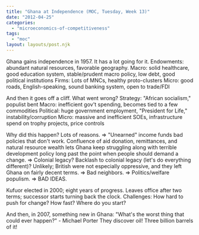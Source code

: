```yaml
---
title: "Ghana at Independence (MOC, Tuesday, Week 13)"
date: "2012-04-25"
categories: 
  - "microeconomics-of-competitiveness"
tags: 
  - "moc"
layout: layouts/post.njk
---
```


Ghana gains independence in 1957. It has a lot going for it. Endowments: abundant natural resources, favorable geography. Macro: solid healthcare, good education system, stable/prudent macro policy, low debt, good political institutions Firms: Lots of MNCs, healthy proto-clusters Micro: good roads, English-speaking, sound banking system, open to trade/FDI

And then it goes off a cliff. What went wrong? Strategy: "African socialism," populist bent Macro: inefficient gov't spending, becomes tied to a few commodities Political: huge government employment, "President for Life," instability/corruption Micro: massive and inefficient SOEs, infrastructure spend on trophy projects, price controls

Why did this happen? Lots of reasons. => "Unearned" income funds bad policies that don't work. Confluence of aid donation, remittances, and natural resource wealth lets Ghana keep struggling along with terrible development policy long past the point when people should demand a change. => Colonial legacy? Backlash to colonial legacy (let's do everything different)? Unlikely; British were not especially oppressive, and they left Ghana on fairly decent terms. => Bad neighbors. => Politics/welfare populism. => BAD IDEAS.

Kufuor elected in 2000; eight years of progress. Leaves office after two terms; successor starts turning back the clock. Challenges: How hard to push for change? How fast? Where do you start?

And then, in 2007, something new in Ghana: "What's the worst thing that could ever happen?" - Michael Porter They discover oil! Three billion barrels of it!
